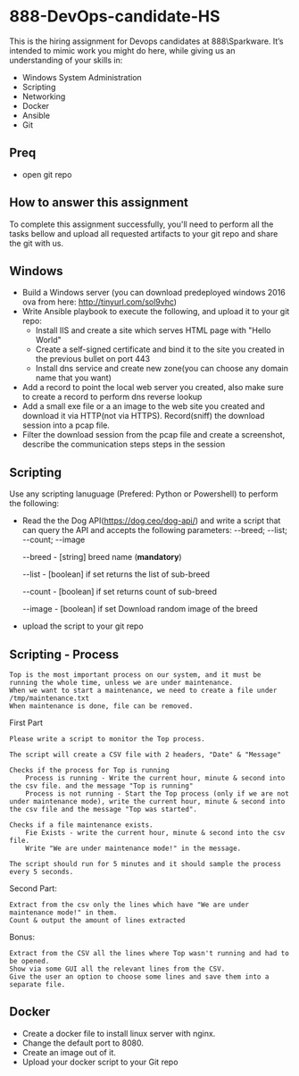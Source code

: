 # 888-DevOps-candidate-HS
This is the hiring assignment for Devops candidates at 888\Sparkware. It’s intended to mimic work you might do here, while giving us an understanding of your skills in: 

  - Windows System Administration
  - Scripting
  - Networking
  - Docker
  - Ansible
  - Git

## Preq
  - open git repo
 
## How to answer this assignment
To complete this assignment successfully, you'll need to perform all the tasks bellow and upload all requested artifacts to your git repo and share the git with us. 

## Windows

  - Build a Windows server (you can download predeployed windows 2016 ova from here: http://tinyurl.com/sol9vhc)
  - Write Ansible playbook to execute the following, and upload it to your git repo:
      * Install IIS and create a site which serves HTML page with "Hello World"
      * Create a self-signed certificate and bind it to the site you created in the previous bullet on port 443
      * Install dns service and create new zone(you can choose any domain name that you want)
  - Add a record to point the local web server you created, also make sure to create a record to perform dns reverse lookup
  - Add a small exe file or a an image to the web site you created and download it via HTTP(not via HTTPS). Record(sniff) the download session into a pcap file.
  - Filter the download session from the pcap file and create a screenshot, describe the communication steps steps in the session

## Scripting
  Use any scripting lanuguage (Prefered: Python or Powershell) to perform the following:
   - Read the the Dog API(https://dog.ceo/dog-api/) and write a script that can query the API and accepts the following parameters: --breed; --list; --count; --image
   
     --breed - [string] breed name (**mandatory**)
     
     --list - [boolean] if set returns the list of sub-breed
     
     --count - [boolean] if set returns count of sub-breed
     
     --image - [boolean] if set Download random image of the breed 
     
   - upload the script to your git repo 
   
## Scripting - Process

    Top is the most important process on our system, and it must be running the whole time, unless we are under maintenance.
    When we want to start a maintenance, we need to create a file under /tmp/maintenance.txt
    When maintenance is done, file can be removed.

First Part

    Please write a script to monitor the Top process.

    The script will create a CSV file with 2 headers, "Date" & "Message"

    Checks if the process for Top is running
        Process is running - Write the current hour, minute & second into the csv file. and the message "Top is running"
        Process is not running - Start the Top process (only if we are not under maintenance mode), write the current hour, minute & second into the csv file and the message "Top was started".

    Checks if a file maintenance exists.
        Fie Exists - write the current hour, minute & second into the csv file.
        Write "We are under maintenance mode!" in the message.

    The script should run for 5 minutes and it should sample the process every 5 seconds.

Second Part:

    Extract from the csv only the lines which have "We are under maintenance mode!" in them.
    Count & output the amount of lines extracted

Bonus:

    Extract from the CSV all the lines where Top wasn't running and had to be opened.
    Show via some GUI all the relevant lines from the CSV.
    Give the user an option to choose some lines and save them into a separate file.

     
## Docker

- Create a docker file to install linux server with nginx.
- Change the default port to 8080.
- Create an image out of it.
- Upload your docker script to your Git repo

